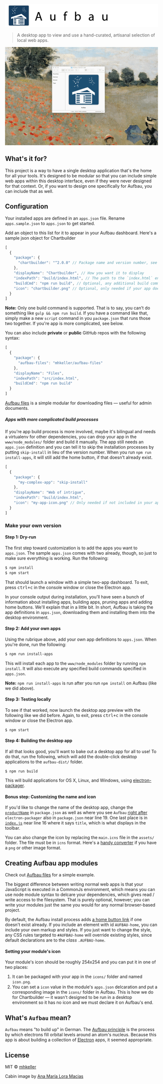 ![Aufbau](assets/banner.png)

> A desktop app to view and use a hand-curated, artisanal selection of local web apps.

![](assets/aufbau.gif)

## What's it for?

This project is a way to have a single desktop application that's the home for all your tools. It's designed to be modular so that you can include simple web apps within this desktop interface, even if they were never designed for that context. Or, if you want to design one specifically for Aufbau, you can include that as well. 

## Configuration

Your installed apps are defined in an `apps.json` file. Rename `apps.sample.json` to `apps.json` to get started. 

Add an object to this list for it to appear in your Aufbau dashboard. Here's a sample json object for Chartbuilder

````js
[
  {
    "package": {
      "chartbuilder": "^2.0.0" // Package name and version number, see below for projects that aren't on npm
    },
    "displayName": "Chartbuilder", // How you want it to display
    "indexPath": "build/index.html", // The path to the `index.html` entry point for your app
    "buildCmd": "npm run build", // Optional, any additional build command 
    "icon": "chartbuilder.png" // Optional, only needed if your app doesn't have its own icon in `icons/icon.png`. The icon specified here live in the aufbauf `icons/` folder.
  }
]
````

**Note:** Only one build command is supported. That is to say, you can't do something like `gulp && npm run build`. If you have a command like that, simply make a new `script` command in you `package.json` that runs those two together. If you're app is more complicated, see below.

You can also include **private** or **public** GitHub repos with the following syntax:

````js
[
  {
    "package": {
      "aufbau-files": "mhkeller/aufbau-files"
    },
    "displayName": "Files",
    "indexPath": "src/index.html",
    "buildCmd": "npm run build"
  }
]
````

[Aufbau files](http://github.com/mhkeller/aufbau-files) is a simple modular for downloading files — useful for admin documents.

##### Apps with more complicated build processes

If you're app build process is more involved, maybe it's bilingual and needs a virtualenv for other dependencies, you can drop your app in the `www/node_modules/` folder and build it manually. The app still needs an `apps.json` definition and you can tell it to skip the installation processes by putting `skip-install` in lieu of the version number. When you run `npm run install-apps`, it will still add the home button, if that doesn't already exist.

````js
[
  {
    "package": {
      "my-complex-app": "skip-install"
    },
    "displayName": "Web of intrigue",
    "indexPath": "build/index.html",
    "icon": "my-app-icon.png" // Only needed if not included in your app.
  }
]
````

### Make your own version

#### Step 1: Dry-run

The first step toward customization is to add the apps you want to `apps.json`. The sample `apps.json` comes with two already, though, so just to make sure everything is working. Run the following:

```bash
$ npm install
$ npm start
```
That should launch a window with a simple two-app dashboard. To exit, press <kbd>ctrl+c</kbd> in the console window or close the Electron app.

In your console output during installation, you'll have seen a bunch of information about installing apps, building apps, pruning apps and adding home buttons. We'll explain that in a little bit. In short, Aufbau is taking the app definitions in `apps.json`, downloading them and installing them into the desktop environment.

#### Step 2: Add your own apps

Using the rubrique above, add your own app definitions to `apps.json`. When you're done, run the following:

````bash
$ npm run install-apps
````

This will install each app to the `www/node_modules` folder by running `npm install`. It will also execute any specified build commands specified in `apps.json`.

**Note:** `npm run install-apps` is run after you run `npm install` on Aufbau (like we did above).

#### Step 3: Testing locally

To see if that worked, now launch the desktop app preview with the following like we did before. Again, to exit, press <kbd>ctrl+c</kbd> in the console window or close the Electron app.

````
$ npm start
````

#### Step 4: Building the desktop app

If all that looks good, you'll want to bake out a desktop app for all to use! To do that, run the following, which will add the double-click desktop applications to the `aufbau-dist/` folder.

```
$ npm run build
```

This will build applications for OS X, Linux, and Windows, using [electron-packager](https://github.com/maxogden/electron-packager). 

#### Bonus step: Customizing the name and icon

If you'd like to change the name of the desktop app, change the [`productName`](/package.json#L3) in `package.json` as well as where you see `Aufbau` [right after](package.json#L19) `electron-packager` also in `package.json` near line 19. One last place is in [`index.js`](index.js#L16) near line 16 where it says `title`, which is what displays in the toolbar.

You can also change the icon by replacing the `main.icns` file in the `assets/` folder. The file must be in `icns` format. Here's a [handy converter](https://iconverticons.com/online/) if you have a `png` or other image format.

## Creating Aufbau app modules

Check out [Aufbau files](http://github.com/mhkeller/aufbau-files) for a simple example. 

The biggest difference between writing normal web apps is that your JavaScript is executed in a CommonJs environment, which means you can use node module syntax to delcare your dependencies, which gives read / write access to the filesystem. That is purely optional, however; you can write your modules just the same you would for any normal browser-based project.

By default, the Aufbau install process adds [a home button link](/home-button.html) if one doesn't exist already. If you include an element with id `AUFBAU-home`, you can include your own markup and styles. If you just want to change the style, any CSS rules targeted to `#AUFBAU-home` will override existing styles, since default declarations are to the *class* `.AUFBAU-home`.

#### Setting your module's icon

Your module's icon should be roughly 254x254 and you can put it in one of two places:

1. It can be packaged with your app in the `icons/` folder and named `icon.png`.
2. You can set a `icon` value in the module's `apps.json` delcaration and put a corresponding image in the `icons/` folder in Aufbau. This is how we do for Chartbuilder — it wasn't designed to be run in a desktop environment so it has no icon and we must declare it on Aufbau's end.

## What's `Aufbau` mean?

`Aufbau` means "to build up" in German. The [Aufbau principle](https://en.wikipedia.org/wiki/Aufbau_principle) is the process by which electrons fill orbital levels around an atom's nucleus. Because this app is about building a collection of [Electron](http://github.com/atom/electron) apps, it seemed appropriate.

## License

MIT © [mhkeller](http://github.com/mhkeller/aufbau)

Cabin image by [Ana María Lora Macias](https://thenounproject.com/search/?q=log%20cabin&i=13415)
